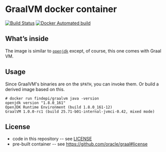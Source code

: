 # GraalVM docker container

[![Build Status](https://travis-ci.org/findepi/graalvm-docker.svg?branch=master)](https://travis-ci.org/findepi/graalvm-docker)
[![Docker Automated build](https://img.shields.io/docker/automated/findepi/graalvm.svg)](https://hub.docker.com/r/findepi/graalvm/)

## What’s inside

The image is similar to [`openjdk`](https://hub.docker.com/_/openjdk/) except,
of course, this one comes with Graal VM.

## Usage

Since GraalVM's binaries are on the `$PATH`, you can invoke them. Or build a
derived image based on this.

```
# docker run findepi/graalvm java -version
openjdk version "1.8.0_161"
OpenJDK Runtime Environment (build 1.8.0_161-12)
GraalVM 1.0.0-rc1 (build 25.71-b01-internal-jvmci-0.42, mixed mode)
```

## License

- code in this repository -- see [LICENSE](LICENSE)
- pre-built container -- see https://github.com/oracle/graal#license
